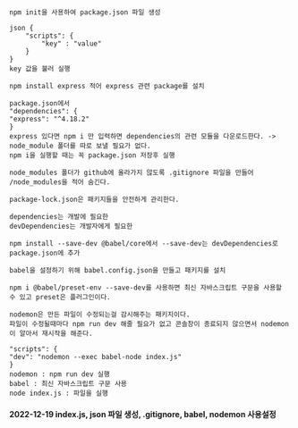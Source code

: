 ###

    npm init을 사용하여 package.json 파일 생성

    json {
        "scripts": {
            "key" : "value"
        }
    }
    key 값을 불러 실행

    npm install express 적어 express 관련 package를 설치

    package.json에서
    "dependencies": {
    "express": "^4.18.2"
    }
    express 있다면 npm i 만 입력하면 dependencies의 관련 모듈을 다운로드한다. -> node_module 폴더를 따로 보낼 필요가 없다.
    npm i을 실행할 때는 꼭 package.json 저장후 실행

    node_modules 폴더가 github에 올라가지 않도록 .gitignore 파일을 만들어 /node_modules을 적어 숨긴다.

    package-lock.json은 패키지들을 안전하게 관리한다.

    dependencies는 개발에 필요한
    devDependencies는 개발자에게 필요한

    npm install --save-dev @babel/core에서 --save-dev는 devDependencies로 package.json에 추가

    babel을 설정하기 위해 babel.config.json을 만들고 패키지를 설치

    npm i @babel/preset-env --save-dev를 사용하면 최신 자바스크립트 구문을 사용할 수 있고 preset은 플러그인이다.

    nodemon은 만든 파일이 수정되는걸 감시해주는 패키지이다.
    파일이 수정될때마다 npm run dev 해줄 필요가 없고 콘솔창이 종료되지 않으면서 nodemon이 알아서 재시작을 해준다.

    "scripts": {
    "dev": "nodemon --exec babel-node index.js"
    }
    nodemon : npm run dev 실행
    babel : 최신 자바스크립트 구문 사용
    node index.js : 파일을 실행

#### 2022-12-19 index.js, json 파일 생성, .gitignore, babel, nodemon 사용설정
